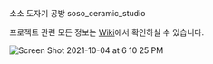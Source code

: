 소소 도자기 공방
soso_ceramic_studio

프로젝트 관련 모든 정보는 [Wiki](https://github.com/hongki-jung/soso_ceramic_server/wiki)에서 확인하실 수 있습니다.

![Screen Shot 2021-10-04 at 6 10 25 PM](https://user-images.githubusercontent.com/52274128/135824668-6bba020d-a054-46d0-a776-570da29c7324.png)
